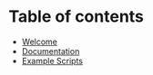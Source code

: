# Table of contents

* [Welcome](README.md)
* [Documentation](documentation.md)
* [Example Scripts](example-scripts.md)
